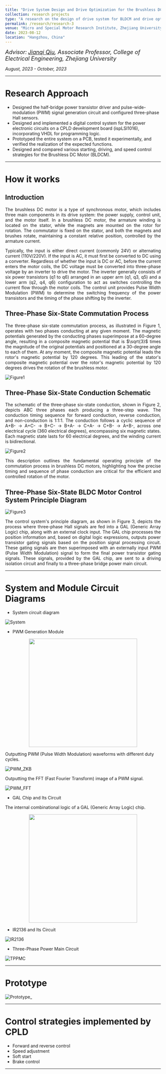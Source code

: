 ```yaml
---
title: "Drive System Design and Drive Optimization for the Brushless DC Motor (BLDCM)"
collection: research projects
type: "A research on the design of drive system for BLDCM and drive optimization"
permalink: /research/research-3
venue: "Micro and Special Motor Research Institute, Zhejiang University"
date: 2023-08-12
location: "Hangzhou, China"
---
```


*<font size=4>Advisor:</font> [<font size=4>Jianqi Qiu</font>](https://person.zju.edu.cn/en/qiujianqi)<font size=4>, Associate Professor, College of Electrical Engineering, Zhejiang University</font>*  

*August, 2023 - October, 2023*
- - -

Research Approach
===

- Designed the half-bridge power transistor driver and pulse-wide-modulation (PWM) signal generation circuit and configured three-phase Hall sensors.
- Designed and implemented a digital control system for the power electronic circuits on a CPLD development board (ispLSI1016), incorporating VHDL for programming logic.
- Prototyped the entire system on a PCB, tested it experimentally, and verified the realization of the expected functions.
- Designed and compared various starting, driving, and speed control strategies for the Brushless DC Motor (BLDCM).

- - -  

How it works
===  

Introduction  
---  

<p style = "text-align:justify; text-justify:inter-ideograph;"> The brushless DC motor is a type of synchronous motor, which includes three main components in its drive system: the power supply, control unit, and the motor itself. In a brushless DC motor, the armature winding is located on the stator, while the magnets are mounted on the rotor for rotation. The commutator is fixed on the stator, and both the magnets and brushes rotate, maintaining a constant relative position, controlled by the armature current.</p>
  
  
<p style = "text-align:justify; text-justify:inter-ideograph;"> Typically, the input is either direct current (commonly 24V) or alternating current (110V/220V). If the input is AC, it must first be converted to DC using a converter. Regardless of whether the input is DC or AC, before the current enters the motor coils, the DC voltage must be converted into three-phase voltage by an inverter to drive the motor. The inverter generally consists of six power transistors (q1 to q6) arranged in an upper arm (q1, q3, q5) and a lower arm (q2, q4, q6) configuration to act as switches controlling the current flow through the motor coils. The control unit provides Pulse Width Modulation (PWM) to determine the switching frequency of the power transistors and the timing of the phase shifting by the inverter.</p>  



Three-Phase Six-State Commutation Process  
---  
<p style = "text-align:justify; text-justify:inter-ideograph;"> The three-phase six-state commutation process, as illustrated in Figure 1, operates with two phases conducting at any given moment. The magnetic potentials generated by the conducting phases superimpose at a 60-degree angle, resulting in a composite magnetic potential that is $\sqrt{3}$ ​times the magnitude of the original potentials and positioned at a 30-degree angle to each of them. At any moment, the composite magnetic potential leads the rotor's magnetic potential by 120 degrees. This leading of the stator's composite magnetic potential over the rotor's magnetic potential by 120 degrees drives the rotation of the brushless motor.</p>  



![Figure1](/images/Figure1.png)  

Three-Phase Six-State Conduction Schematic  
---  
<p style = "text-align:justify; text-justify:inter-ideograph;"> The schematic of the three-phase six-state conduction, shown in Figure 2, depicts ABC three phases each producing a three-step wave. The conduction timing sequence for forward conduction, reverse conduction, and non-conduction is 1:1:1. The conduction follows a cyclic sequence of A+B- → A+C- → B+C- → B+A- → C+A- → C+B- → A+B-, across one electrical cycle (360 electrical degrees), encompassing six magnetic states. Each magnetic state lasts for 60 electrical degrees, and the winding current is bidirectional.</p>  

![Figure2](/images/Figure2.png)  


<p style = "text-align:justify; text-justify:inter-ideograph;"> This description outlines the fundamental operating principle of the commutation process in brushless DC motors, highlighting how the precise timing and sequence of phase conduction are critical for the efficient and controlled rotation of the motor.</p>  


Three-Phase Six-State BLDC Motor Control System Principle Diagram  
---  

![Figure3](/images/Figure3.png)  

<p style = "text-align:justify; text-justify:inter-ideograph;"> The control system's principle diagram, as shown in Figure 3, depicts the process where three-phase Hall signals are fed into a GAL (Generic Array Logic) chip, along with an external clock input. The GAL chip processes the position information and, based on digital logic expressions, outputs power transistor gating signals based on the position signal processing circuit. These gating signals are then superimposed with an externally input PWM (Pulse Width Modulation) signal to form the final power transistor gating signals. These signals, provided by the GAL chip, are sent to a driving isolation circuit and finally to a three-phase bridge power main circuit.</p>  

- - -  

  
System and Module Circuit Diagrams  
===  
- System circuit diagram

![System](/images/System.png)  
  
- PWM Generation Module
  
<p align="center">
  <img src="/images/PWM.png" width="350">
</p>
  
Outputting PWM (Pulse Width Modulation) waveforms with different duty cycles.  

![PWM_ZKB](/images/PWM_ZKB.png)  

Outputting the FFT (Fast Fourier Transform) image of a PWM signal.  

![PWM_FFT](/images/PWM_FFT.png)  

- GAL Chip and Its Circuit

The internal combinational logic of a GAL (Generic Array Logic) chip.  

<p align="center">
  <img src="/images/GAL.png" width="350">
</p>


- IR2136 and Its Circuit

![IR2136](/images/IR2136.png)  

- Three-Phase Power Main Circuit

![TPPMC](/images/TPPMC.png)  

- - -  

  
Prototype
===  

![Prototype_](/images/Prototype_.png)  

- - -  


Control strategies implemented by CPLD
===  
- Forward and reverse control
- Speed adjustment
- Soft start
- Brake control

- - -
  
